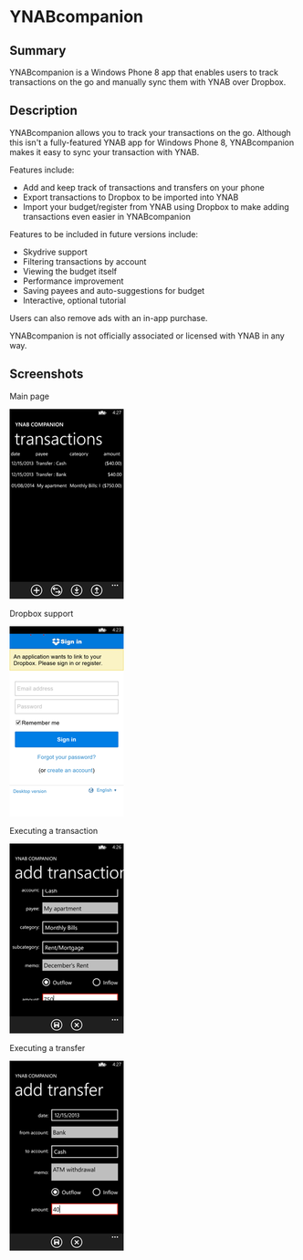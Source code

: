 # YNABcompanion #

## Summary ##

YNABcompanion is a Windows Phone 8 app that enables users to track transactions on the go and manually sync them with YNAB over Dropbox.

## Description ##

YNABcompanion allows you to track your transactions on the go. Although this isn't a fully-featured YNAB app for Windows Phone 8, YNABcompanion makes it easy to sync your transaction with YNAB. 

Features include:

 - Add and keep track of transactions and transfers on your phone 
 - Export transactions to Dropbox to be imported into YNAB 
 - Import your budget/register from YNAB using Dropbox to make adding transactions even easier in YNABcompanion 

Features to be included in future versions include:

 - Skydrive support 
 - Filtering transactions by account 
 - Viewing the budget itself 
 - Performance improvement 
 - Saving payees and auto-suggestions for budget 
 - Interactive, optional tutorial 

Users can also remove ads with an in-app purchase. 

YNABcompanion is not officially associated or licensed with YNAB in any way.

## Screenshots ##

Main page

![Main screen](assets/main.png)

Dropbox support

![Dropbox support](assets/dropbox.png)

Executing a transaction

![Transaction](assets/transaction.png)

Executing a transfer

![Transfer](assets/transfer.png)